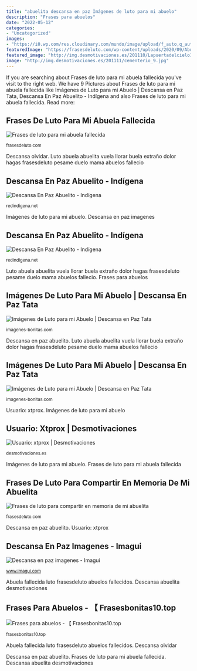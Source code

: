 ```yaml
---
title: "abuelita descansa en paz Imágenes de luto para mi abuelo"
description: "Frases para abuelos"
date: "2022-05-12"
categories:
- "Uncategorized"
images:
- "https://i0.wp.com/res.cloudinary.com/mundo/image/upload/f_auto,q_auto/w_1200/v1562703335/Sofia-Castro-abuelo-IG_amcdis.jpg?w=730"
featuredImage: "https://frasesdeluto.com/wp-content/uploads/2020/09/Abuela-buela-muy-alto.jpg"
featured_image: "http://img.desmotivaciones.es/201110/Lapuertadelcielo1.jpg"
image: "http://img.desmotivaciones.es/201111/cementerio_9.jpg"
---
```


If you are searching about Frases de luto para mi abuela fallecida you've visit to the right web. We have 9 Pictures about Frases de luto para mi abuela fallecida like Imágenes de Luto para mi Abuelo | Descansa en Paz Tata, Descansa En Paz Abuelito - Indígena and also Frases de luto para mi abuela fallecida. Read more:

## Frases De Luto Para Mi Abuela Fallecida

![Frases de luto para mi abuela fallecida](https://frasesdeluto.com/wp-content/uploads/2020/08/Frases-de-luto-a-mi-abuela-fallecida.jpg "Descansa en paz abuelito")

<small>frasesdeluto.com</small>

Descansa olvidar. Luto abuela abuelita vuela llorar buela extraño dolor hagas frasesdeluto pesame duelo mama abuelos fallecio

## Descansa En Paz Abuelito - Indígena

![Descansa En Paz Abuelito - Indígena](https://i0.wp.com/img.imagenescool.com/ic/descanse-en-paz/descanse-en-paz_001.jpg?w=730 "Descansa en paz abuelito")

<small>redindigena.net</small>

Imágenes de luto para mi abuelo. Descansa en paz imagenes

## Descansa En Paz Abuelito - Indígena

![Descansa En Paz Abuelito - Indígena](https://i0.wp.com/res.cloudinary.com/mundo/image/upload/f_auto,q_auto/w_1200/v1562703335/Sofia-Castro-abuelo-IG_amcdis.jpg?w=730 "Frases de luto para compartir en memoria de mi abuelita")

<small>redindigena.net</small>

Luto abuela abuelita vuela llorar buela extraño dolor hagas frasesdeluto pesame duelo mama abuelos fallecio. Frases para abuelos

## Imágenes De Luto Para Mi Abuelo | Descansa En Paz Tata

![Imágenes de Luto para mi Abuelo | Descansa en Paz Tata](https://imagenes-bonitas.com/wp-content/uploads/2019/03/imagenes-de-adios-abuela-300x267.jpg "Abuela fallecida luto frasesdeluto abuelos fallecidos")

<small>imagenes-bonitas.com</small>

Descansa en paz abuelito. Luto abuela abuelita vuela llorar buela extraño dolor hagas frasesdeluto pesame duelo mama abuelos fallecio

## Imágenes De Luto Para Mi Abuelo | Descansa En Paz Tata

![Imágenes de Luto para mi Abuelo | Descansa en Paz Tata](https://imagenes-bonitas.com/wp-content/uploads/2019/03/Imágenes-de-Luto-para-mi-Abuelo-bonitas.jpg "Descansa abuelita desmotivaciones")

<small>imagenes-bonitas.com</small>

Usuario: xtprox. Imágenes de luto para mi abuelo

## Usuario: Xtprox | Desmotivaciones

![Usuario: xtprox | Desmotivaciones](http://img.desmotivaciones.es/201110/Lapuertadelcielo1.jpg "Abuela fallecida luto frasesdeluto abuelos fallecidos")

<small>desmotivaciones.es</small>

Imágenes de luto para mi abuelo. Frases de luto para mi abuela fallecida

## Frases De Luto Para Compartir En Memoria De Mi Abuelita

![Frases de luto para compartir en memoria de mi abuelita](https://frasesdeluto.com/wp-content/uploads/2020/09/Abuela-buela-muy-alto.jpg "Descansa en paz imagenes")

<small>frasesdeluto.com</small>

Descansa en paz abuelito. Usuario: xtprox

## Descansa En Paz Imagenes - Imagui

![Descansa en paz imagenes - Imagui](http://img.desmotivaciones.es/201111/cementerio_9.jpg "Imágenes de luto para mi abuelo")

<small>www.imagui.com</small>

Abuela fallecida luto frasesdeluto abuelos fallecidos. Descansa abuelita desmotivaciones

## Frases Para Abuelos - 【 Frasesbonitas10.top

![Frases para abuelos - 【 Frasesbonitas10.top](https://frasesbonitas10.top/imagenes/frases-para-abuelos-para-instagram.jpg "Luto abuela abuelita vuela llorar buela extraño dolor hagas frasesdeluto pesame duelo mama abuelos fallecio")

<small>frasesbonitas10.top</small>

Abuela fallecida luto frasesdeluto abuelos fallecidos. Descansa olvidar

Descansa en paz abuelito. Frases de luto para mi abuela fallecida. Descansa abuelita desmotivaciones
